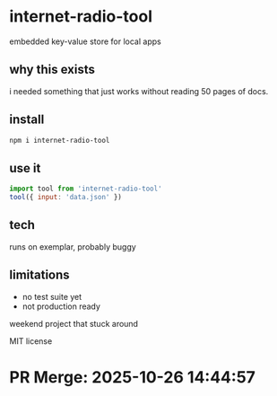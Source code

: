 # internet-radio-tool

embedded key-value store for local apps

## why this exists

i needed something that just works without reading 50 pages of docs.

## install

```bash
npm i internet-radio-tool
```

## use it

```js
import tool from 'internet-radio-tool'
tool({ input: 'data.json' })
```

## tech

runs on exemplar, probably buggy

## limitations

- no test suite yet
- not production ready

weekend project that stuck around

MIT license

# PR Merge: 2025-10-26 14:44:57
